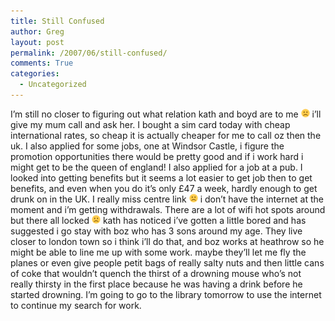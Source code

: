 ```yaml
---
title: Still Confused
author: Greg
layout: post
permalink: /2007/06/still-confused/
comments: True
categories:
  - Uncategorized
---
```

I&#8217;m still no closer to figuring out what relation kath and boyd are to me <img src="/wp-content/smilies/frownie.png" alt=":(" class="wp-smiley" style="height: 1em; max-height: 1em;" /> i&#8217;ll give my mum call and ask her. I bought a sim card today with cheap international rates, so cheap it is actually cheaper for me to call oz then the uk. I also applied for some jobs, one at Windsor Castle, i figure the promotion opportunities there would be pretty good and if i work hard i might get to be the queen of england! I also applied for a job at a pub. I looked into getting benefits but it seems a lot easier to get job then to get benefits, and even when you do it&#8217;s only £47 a week, hardly enough to get drunk on in the UK. I really miss centre link <img src="/wp-content/smilies/frownie.png" alt=":(" class="wp-smiley" style="height: 1em; max-height: 1em;" /> i don&#8217;t have the internet at the moment and i&#8217;m getting withdrawals. There are a lot of wifi hot spots around but there all locked <img src="/wp-content/smilies/frownie.png" alt=":(" class="wp-smiley" style="height: 1em; max-height: 1em;" /> kath has noticed i&#8217;ve gotten a little bored and has suggested i go stay with boz who has 3 sons around my age. They live closer to london town so i think i&#8217;ll do that, and boz works at heathrow so he might be able to line me up with some work. maybe they&#8217;ll let me fly the planes or even give people petit bags of really salty nuts and then little cans of coke that wouldn&#8217;t quench the thirst of a drowning mouse who&#8217;s not really thirsty in the first place because he was having a drink before he started drowning. I&#8217;m going to go to the library tomorrow to use the internet to continue my search for work.